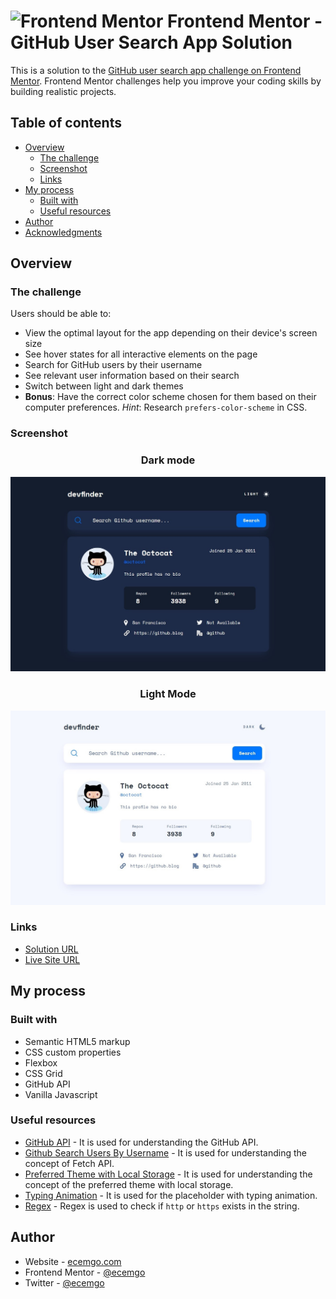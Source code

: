 # <img src="https://user-images.githubusercontent.com/13468728/222973742-9133bdb5-61f0-4f53-8b08-bb3c349e2056.png" title="Frontend Mentor" alt="Frontend Mentor" width="50" height="50"/> Frontend Mentor - GitHub User Search App Solution

This is a solution to the [GitHub user search app challenge on Frontend Mentor](https://www.frontendmentor.io/challenges/github-user-search-app-Q09YOgaH6). Frontend Mentor challenges help you improve your coding skills by building realistic projects.

## Table of contents

- [Overview](#overview)
  - [The challenge](#the-challenge)
  - [Screenshot](#screenshot)
  - [Links](#links)
- [My process](#my-process)
  - [Built with](#built-with)
  - [Useful resources](#useful-resources)
- [Author](#author)
- [Acknowledgments](#acknowledgments)

## Overview

### The challenge

Users should be able to:

- View the optimal layout for the app depending on their device's screen size
- See hover states for all interactive elements on the page
- Search for GitHub users by their username
- See relevant user information based on their search
- Switch between light and dark themes
- **Bonus**: Have the correct color scheme chosen for them based on their computer preferences. _Hint_: Research `prefers-color-scheme` in CSS.

### Screenshot

<div align="center">
<h3>Dark mode</h3>
</div>

![](./screenshot-dark.jpg)

<div align="center">
<h3>Light Mode</h3>
</div>

![](./screenshot-light.jpg)

### Links

- [Solution URL](https://github.com/ecemgo/frontend-mentor-challenges/tree/main/coding-bootcamp-testimonials-slider)
- [Live Site URL](https://ecemgo-github-user-search-app.netlify.app/)

## My process

### Built with

- Semantic HTML5 markup
- CSS custom properties
- Flexbox
- CSS Grid
- GitHub API
- Vanilla Javascript

### Useful resources

- [GitHub API](https://api.github.com/users/ecemgo) - It is used for understanding the GitHub API.
- [Github Search Users By Username](https://www.youtube.com/watch?v=7YeOjmpQUnU) - It is used for understanding the concept of Fetch API.
- [Preferred Theme with Local Storage](https://stackoverflow.com/questions/73617133/how-would-i-store-user-theme-preferences-across-multiple-pages) - It is used for understanding the concept of the preferred theme with local storage.
- [Typing Animation](https://www.youtube.com/watch?v=3qOTdDPt1Cc) - It is used for the placeholder with typing animation.
- [Regex](https://stackoverflow.com/questions/10625497/regex-to-check-if-http-or-https-exists-in-the-string) - Regex is used to check if `http` or `https` exists in the string.

## Author

- Website - [ecemgo.com](https://www.ecemgo.com/)
- Frontend Mentor - [@ecemgo](https://www.frontendmentor.io/profile/ecemgo)
- Twitter - [@ecemgo](https://twitter.com/ecemgo)

